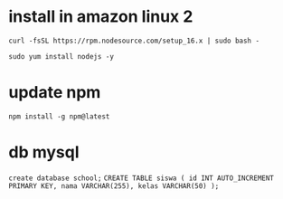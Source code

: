 # install in amazon linux 2
`curl -fsSL https://rpm.nodesource.com/setup_16.x | sudo bash -`

`sudo yum install nodejs -y`
# update npm
`npm install -g npm@latest`


# db mysql
`create database school;`
`CREATE TABLE siswa (
    id INT AUTO_INCREMENT PRIMARY KEY,
    nama VARCHAR(255),
    kelas VARCHAR(50)
);`
